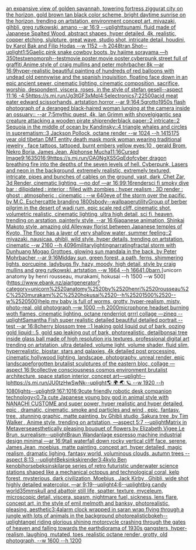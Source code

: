 [an expansive view of golden savannah, towering fortress ziggurat city on the horizon, gold brown tan black color scheme, bright daytime sunrise on the horizon, trending on artstation, environment concept art, miyazaki, gihbli, greg rutkowski, amano --ar 16:9 --uplight](https://www.ebank.nz/aiartgenerator?category=an%2520expansive%2520view%2520of%2520golden%2520savannah%2C%2520towering%2520fortress%2520ziggurat%2520city%2520on%2520the%2520horizon%2C%2520gold%2520brown%2520tan%2520black%2520color%2520scheme%2C%2520bright%2520daytime%2520sunrise%2520on%2520the%2520horizon%2C%2520trending%2520on%2520artstation%2C%2520environment%2520concept%2520art%2C%2520miyazaki%2C%2520gihbli%2C%2520greg%2520rutkowski%2C%2520amano%2520--ar%252016%3A9%2520--uplight)[tsunami, fluid made of Japanese Spalted Wood, abstract shapes, hyper detailed, 4k, realistic, copper etching, slulpture, great wave, studio shot, intricate detail, houdini, by Karol Bak and Filip Hodas --w 1152 --h 2048](https://www.ebank.nz/aiartgenerator?category=tsunami%2C%2520fluid%2520made%2520of%2520Japanese%2520Spalted%2520Wood%2C%2520abstract%2520shapes%2C%2520hyper%2520detailed%2C%25204k%2C%2520realistic%2C%2520copper%2520etching%2C%2520slulpture%2C%2520great%2520wave%2C%2520studio%2520shot%2C%2520intricate%2520detail%2C%2520houdini%2C%2520by%2520Karol%2520Bak%2520and%2520Filip%2520Hodas%2520--w%25201152%2520--h%25202048)[tran,](https://www.ebank.nz/aiartgenerator?category=tran%2C)[Shot](https://www.ebank.nz/aiartgenerator?category=Shot)[--uplight](https://www.ebank.nz/aiartgenerator?category=--uplight)[1:5](https://www.ebank.nz/aiartgenerator?category=1%3A5)[Gaelic,](https://www.ebank.nz/aiartgenerator?category=Gaelic%2C)[pink snake cowboy boots, by hajime sorayama —h 350](https://www.ebank.nz/aiartgenerator?category=pink%2520snake%2520cowboy%2520boots%2C%2520by%2520hajime%2520sorayama%2520%E2%80%94h%2520350)[test](https://www.ebank.nz/aiartgenerator?category=test)[xenomorph](https://www.ebank.nz/aiartgenerator?category=xenomorph)[--test](https://www.ebank.nz/aiartgenerator?category=--test)[movie poster,movie poster,cyberpunk,street full of graffiti,Anime,style of craig mullins and peter mohrbacher,8k —ar 16:9](https://www.ebank.nz/aiartgenerator?category=movie%2520poster%2Cmovie%2520poster%2Ccyberpunk%2Cstreet%2520full%2520of%2520graffiti%2CAnime%2Cstyle%2520of%2520craig%2520mullins%2520and%2520peter%2520mohrbacher%2C8k%2520%E2%80%94ar%252016%3A9)[hyper-realistic beautiful painting of hundreds of red balloons with undead old pennywise and the spanish inquisition, floating face down in an epic ancient sewer, cinematic lighting, cinematic composition, sacrifice, worship, despondent, viscera, roses, in the style of stefan gesell--aspect 11:16 -](https://www.ebank.nz/aiartgenerator?category=hyper-realistic%2520beautiful%2520painting%2520of%2520hundreds%2520of%2520red%2520balloons%2520with%2520undead%2520old%2520pennywise%2520and%2520the%2520spanish%2520inquisition%2C%2520floating%2520face%2520down%2520in%2520an%2520epic%2520ancient%2520sewer%2C%2520cinematic%2520lighting%2C%2520cinematic%2520composition%2C%2520sacrifice%2C%2520worship%2C%2520despondent%2C%2520viscera%2C%2520roses%2C%2520in%2520the%2520style%2520of%2520stefan%2520gesell--aspect%252011%3A16%2520-)[4:5](https://www.ebank.nz/aiartgenerator?category=4%3A5)[<https://s.mj.run/Jg3tGF3xMpI>](https://www.ebank.nz/aiartgenerator?category=%3Chttps%3A//s.mj.run/Jg3tGF3xMpI%3E)[4:5](https://www.ebank.nz/aiartgenerator?category=4%3A5)[electronics](https://www.ebank.nz/aiartgenerator?category=electronics)[7:2](https://www.ebank.nz/aiartgenerator?category=7%3A2)[2500](https://www.ebank.nz/aiartgenerator?category=2500)[acid meat eater edward scissorhands, artstation,horror --ar 9:16](https://www.ebank.nz/aiartgenerator?category=acid%2520meat%2520eater%2520edward%2520scissorhands%2C%2520artstation%2Chorror%2520--ar%25209%3A16)[4:5](https://www.ebank.nz/aiartgenerator?category=4%3A5)[grotto](https://www.ebank.nz/aiartgenerator?category=grotto)[1950s flash photograph of a deranged black-haired woman lunging at the camera inside an ossuary:: --ar 7:5](https://www.ebank.nz/aiartgenerator?category=1950s%2520flash%2520photograph%2520of%2520a%2520deranged%2520black-haired%2520woman%2520lunging%2520at%2520the%2520camera%2520inside%2520an%2520ossuary%3A%3A%2520--ar%25207%3A5)[mythic quest, 4k, Ian Grimm with shovel](https://www.ebank.nz/aiartgenerator?category=mythic%2520quest%2C%25204k%2C%2520Ian%2520Grimm%2520with%2520shovel)[gigantic sea creature attacking a wooden pirate ship](https://www.ebank.nz/aiartgenerator?category=gigantic%2520sea%2520creature%2520attacking%2520a%2520wooden%2520pirate%2520ship)[render](https://www.ebank.nz/aiartgenerator?category=render)[black paper::2 intricate::2 Sequoia in the middle of ocean by Kandinsky::4 triangle whales and circles in suprematism::3 Jackson Pollock, octane render --w 1024 --h 1415](https://www.ebank.nz/aiartgenerator?category=black%2520paper%3A%3A2%2520intricate%3A%3A2%2520Sequoia%2520in%2520the%2520middle%2520of%2520ocean%2520by%2520Kandinsky%3A%3A4%2520triangle%2520whales%2520and%2520circles%2520in%2520suprematism%3A%3A3%2520Jackson%2520Pollock%2C%2520octane%2520render%2520--w%25201024%2520--h%25201415)[175 year old tibetan DMT entity death mask monk woman wearing traditional jewelry , face tattoos, tattooed, burnt embers yellow eyes:10 , gerald Brom, Nekro Borja, James Jean, Alphonse Mucha](https://www.ebank.nz/aiartgenerator?category=175%2520year%2520old%2520tibetan%2520DMT%2520entity%2520death%2520mask%2520monk%2520woman%2520wearing%2520traditional%2520jewelry%2520%2C%2520face%2520tattoos%2C%2520tattooed%2C%2520burnt%2520embers%2520yellow%2520eyes%3A10%2520%2C%2520gerald%2520Brom%2C%2520Nekro%2520Borja%2C%2520James%2520Jean%2C%2520Alphonse%2520Mucha)[11:16](https://www.ebank.nz/aiartgenerator?category=11%3A16)[Cursed Image](https://www.ebank.nz/aiartgenerator?category=Cursed%2520Image)[9:16](https://www.ebank.nz/aiartgenerator?category=9%3A16)[350](https://www.ebank.nz/aiartgenerator?category=350)[16:9](https://www.ebank.nz/aiartgenerator?category=16%3A9)[<https://s.mj.run/OA0NgXS5GqE>](https://www.ebank.nz/aiartgenerator?category=%3Chttps%3A//s.mj.run/OA0NgXS5GqE%3E)[dof](https://www.ebank.nz/aiartgenerator?category=dof)[cyber dragon breathing fire into the depths of the seven levels of hell. Cyberpunk, Lasers and neon in the background, extremely realistic, extremely textured, intricate, pipes and bunches of cables on the ground, vast, dark ,Chet Zar, 3d Render, cinematic lighting, —no dof —ar 16:9](https://www.ebank.nz/aiartgenerator?category=cyber%2520dragon%2520breathing%2520fire%2520into%2520the%2520depths%2520of%2520the%2520seven%2520levels%2520of%2520hell.%2520Cyberpunk%2C%2520Lasers%2520and%2520neon%2520in%2520the%2520background%2C%2520extremely%2520realistic%2C%2520extremely%2520textured%2C%2520intricate%2C%2520pipes%2520and%2520bunches%2520of%2520cables%2520on%2520the%2520ground%2C%2520vast%2C%2520dark%2520%2CChet%2520Zar%2C%25203d%2520Render%2C%2520cinematic%2520lighting%2C%2520%E2%80%94no%2520dof%2520%E2%80%94ar%252016%3A9)[9:16](https://www.ebank.nz/aiartgenerator?category=9%3A16)[render](https://www.ebank.nz/aiartgenerator?category=render)[sci fi smoky dive bar : dilipidated : interior : filled with zombies : hyper realism : 3D render : ghost : atmospheric : cinematic : --w 640](https://www.ebank.nz/aiartgenerator?category=sci%2520fi%2520smoky%2520dive%2520bar%2520%3A%2520dilipidated%2520%3A%2520interior%2520%3A%2520filled%2520with%2520zombies%2520%3A%2520hyper%2520realism%2520%3A%25203D%2520render%2520%3A%2520ghost%2520%3A%2520atmospheric%2520%3A%2520cinematic%2520%3A%2520--w%2520640)[eye of the storm over the pacific, by M.C. Escher](https://www.ebank.nz/aiartgenerator?category=eye%2520of%2520the%2520storm%2520over%2520the%2520pacific%2C%2520by%2520M.C.%2520Escher)[cattle branding 1800s](https://www.ebank.nz/aiartgenerator?category=cattle%2520branding%25201800s)[body](https://www.ebank.nz/aiartgenerator?category=body)[--wallpaper](https://www.ebank.nz/aiartgenerator?category=--wallpaper)[utility](https://www.ebank.nz/aiartgenerator?category=utility)[Group of berber pilgrim in the desert of wadi rum, epic scale red cliff, cinematic shot, volumetric realistic, cinematic lighting, ultra high detail, sci fi, heaven, trending on arstation, painterly style, --ar 16:6](https://www.ebank.nz/aiartgenerator?category=Group%2520of%2520berber%2520pilgrim%2520in%2520the%2520desert%2520of%2520wadi%2520rum%2C%2520epic%2520scale%2520red%2520cliff%2C%2520cinematic%2520shot%2C%2520volumetric%2520realistic%2C%2520cinematic%2520lighting%2C%2520ultra%2520high%2520detail%2C%2520sci%2520fi%2C%2520heaven%2C%2520trending%2520on%2520arstation%2C%2520painterly%2520style%2C%2520--ar%252016%3A6)[japanese animation, Shinkai Makoto style, amazing old Alleyway florist between Japanese temples of Kyoto, The floor has a layer of very shallow water, summer feeling::2  miyazaki, nausicaa, ghibli, wild style, hyper details, trending on artstation, cinematic --w 2160  --h 4096](https://www.ebank.nz/aiartgenerator?category=japanese%2520animation%2C%2520Shinkai%2520Makoto%2520style%2C%2520amazing%2520old%2520Alleyway%2520florist%2520between%2520Japanese%2520temples%2520of%2520Kyoto%2C%2520The%2520floor%2520has%2520a%2520layer%2520of%2520very%2520shallow%2520water%2C%2520summer%2520feeling%3A%3A2%2520%2520miyazaki%2C%2520nausicaa%2C%2520ghibli%2C%2520wild%2520style%2C%2520hyper%2520details%2C%2520trending%2520on%2520artstation%2C%2520cinematic%2520--w%25202160%2520%2520--h%25204096)[military](https://www.ebank.nz/aiartgenerator?category=military)[lighting](https://www.ebank.nz/aiartgenerator?category=lighting)[narrating](https://www.ebank.nz/aiartgenerator?category=narrating)[fractal storm with Dunhuang Mogao Grottoes, glowing sun mandala in the back, by Peter Mohrbacher  --ar 9:16](https://www.ebank.nz/aiartgenerator?category=fractal%2520storm%2520with%2520Dunhuang%2520Mogao%2520Grottoes%2C%2520glowing%2520sun%2520mandala%2520in%2520the%2520back%2C%2520by%2520Peter%2520Mohrbacher%2520%2520--ar%25209%3A16)[Midday sun, green forest, a path, ferns, shimmering lights, porcupine, ladybugs fly, hazy, moody, high detail, style by craig mullins and greg rutkowski, artstation --w 1664 --h 1664](https://www.ebank.nz/aiartgenerator?category=Midday%2520sun%2C%2520green%2520forest%2C%2520a%2520path%2C%2520ferns%2C%2520shimmering%2520lights%2C%2520porcupine%2C%2520ladybugs%2520fly%2C%2520hazy%2C%2520moody%2C%2520high%2520detail%2C%2520style%2520by%2520craig%2520mullins%2520and%2520greg%2520rutkowski%2C%2520artstation%2520--w%25201664%2520--h%25201664)[1.0](https://www.ebank.nz/aiartgenerator?category=1.0)[barn.](https://www.ebank.nz/aiartgenerator?category=barn.)[unicorn anatomy by henri rousseau, murakami, hokusai --h 1500 --w 500](https://www.ebank.nz/aiartgenerator?category=unicorn%2520anatomy%2520by%2520henri%2520rousseau%2C%2520murakami%2C%2520hokusai%2520--h%25201500%2520--w%2520500)[help my baby is full of worms, grotty, hyper-realism, misty, photo-real, old photograph —w 1000 —h 2000](https://www.ebank.nz/aiartgenerator?category=help%2520my%2520baby%2520is%2520full%2520of%2520worms%2C%2520grotty%2C%2520hyper-realism%2C%2520misty%2C%2520photo-real%2C%2520old%2520photograph%2520%E2%80%94w%25201000%2520%E2%80%94h%25202000)[microphone headset burning woth flames, cinematic lighting, octane render](https://www.ebank.nz/aiartgenerator?category=microphone%2520headset%2520burning%2520woth%2520flames%2C%2520cinematic%2520lighting%2C%2520octane%2520render)[riot grrrl collage —zineq --uplight](https://www.ebank.nz/aiartgenerator?category=riot%2520grrrl%2520collage%2520%E2%80%94zineq%2520--uplight)[Samantha Fish super realistic detailed beautiful detailed portrait --test --ar 16:8](https://www.ebank.nz/aiartgenerator?category=Samantha%2520Fish%2520super%2520realistic%2520detailed%2520beautiful%2520detailed%2520portrait%2520--test%2520--ar%252016%3A8)[cherry blossom tree ::1 leaking gold liquid out of bark, oozing gold liquid::.5, gold sap leaking out of bark, photorealistic, detail](https://www.ebank.nz/aiartgenerator?category=cherry%2520blossom%2520tree%2520%3A%3A1%2520leaking%2520gold%2520liquid%2520out%2520of%2520bark%2C%2520oozing%2520gold%2520liquid%3A%3A.5%2C%2520gold%2520sap%2520leaking%2520out%2520of%2520bark%2C%2520photorealistic%2C%2520detail)[bonsai tree inside glass ball made of high resolution iris textures, professional digital art trending on artstation, ultra detailed, volume light, volume shader, fluid slim, hyperrealistic, biostar, stars and galaxies, 4k detailed post processing, cinematic hollywood lighting, landscape, photography, unreal render, epic landscape](https://www.ebank.nz/aiartgenerator?category=bonsai%2520tree%2520inside%2520glass%2520ball%2520made%2520of%2520high%2520resolution%2520iris%2520textures%2C%2520professional%2520digital%2520art%2520trending%2520on%2520artstation%2C%2520ultra%2520detailed%2C%2520volume%2520light%2C%2520volume%2520shader%2C%2520fluid%2520slim%2C%2520hyperrealistic%2C%2520biostar%2C%2520stars%2520and%2520galaxies%2C%25204k%2520detailed%2520post%2520processing%2C%2520cinematic%2520hollywood%2520lighting%2C%2520landscape%2C%2520photography%2C%2520unreal%2520render%2C%2520epic%2520landscape)[forgotten brutalist sculptures of the eastern bloc, collage —aspect 16:9](https://www.ebank.nz/aiartgenerator?category=forgotten%2520brutalist%2520sculptures%2520of%2520the%2520eastern%2520bloc%2C%2520collage%2520%E2%80%94aspect%252016%3A9)[collective consciousness cosmos environment brutalist architecture, space station interior, concept art](https://www.ebank.nz/aiartgenerator?category=collective%2520consciousness%2520cosmos%2520environment%2520brutalist%2520architecture%2C%2520space%2520station%2520interior%2C%2520concept%2520art)[—uplight](https://www.ebank.nz/aiartgenerator?category=%E2%80%94uplight)[--lp](https://www.ebank.nz/aiartgenerator?category=--lp)[<https://s.mj.run/JU0tzHwSwNk>](https://www.ebank.nz/aiartgenerator?category=%3Chttps%3A//s.mj.run/JU0tzHwSwNk%3E)[--uplight](https://www.ebank.nz/aiartgenerator?category=--uplight)[🌎 🌍 🌏 🪐 --w 1920 --h 1080](https://www.ebank.nz/aiartgenerator?category=%F0%9F%8C%8E%2520%F0%9F%8C%8D%2520%F0%9F%8C%8F%2520%F0%9F%AA%90%2520--w%25201920%2520--h%25201080)[lights](https://www.ebank.nz/aiartgenerator?category=lights)[--uplight](https://www.ebank.nz/aiartgenerator?category=--uplight)[9:16](https://www.ebank.nz/aiartgenerator?category=9%3A16)[7:10](https://www.ebank.nz/aiartgenerator?category=7%3A10)[16:9](https://www.ebank.nz/aiartgenerator?category=16%3A9)[cute friendly robotic desk companion technology](https://www.ebank.nz/aiartgenerator?category=cute%2520friendly%2520robotic%2520desk%2520companion%2520technology)[](https://www.ebank.nz/aiartgenerator?category=)[<0.7](https://www.ebank.nz/aiartgenerator?category=%3C0.7)[a cute Japanese young boy god in animal style with NANACHI CUSTOME and super power, hyper realistic and hyper detailed, epic , dramatic, cinematic, smoke and particles and wind , epic, fantasy, tree, ,stunning graphic, matte painting, by Ghibli studio ,Sakura tree ,by Tim Walker , Anime style, trending on artstation, —aspect 5:7 --uplight](https://www.ebank.nz/aiartgenerator?category=a%2520cute%2520Japanese%2520young%2520boy%2520god%2520in%2520animal%2520style%2520with%2520NANACHI%2520CUSTOME%2520and%2520super%2520power%2C%2520hyper%2520realistic%2520and%2520hyper%2520detailed%2C%2520epic%2520%2C%2520dramatic%2C%2520cinematic%2C%2520smoke%2520and%2520particles%2520and%2520wind%2520%2C%2520epic%2C%2520fantasy%2C%2520tree%2C%2520%2Cstunning%2520graphic%2C%2520matte%2520painting%2C%2520by%2520Ghibli%2520studio%2520%2CSakura%2520tree%2520%2Cby%2520Tim%2520Walker%2520%2C%2520Anime%2520style%2C%2520trending%2520on%2520artstation%2C%2520%E2%80%94aspect%25205%3A7%2520--uplight)[Matrix in Metaverse](https://www.ebank.nz/aiartgenerator?category=Matrix%2520in%2520Metaverse)[aesthetically pleasing bouquet of flowers by Elizabeth Vigee Le Brun, surrealism](https://www.ebank.nz/aiartgenerator?category=aesthetically%2520pleasing%2520bouquet%2520of%2520flowers%2520by%2520Elizabeth%2520Vigee%2520Le%2520Brun%2C%2520surrealism)[--uplight](https://www.ebank.nz/aiartgenerator?category=--uplight)[Braun Wandanlage espresso machine industrial design minimal —ar 16:9](https://www.ebank.nz/aiartgenerator?category=Braun%2520Wandanlage%2520espresso%2520machine%2520industrial%2520design%2520minimal%2520%E2%80%94ar%252016%3A9)[tall waterfall down rocky vertical cliff face, serene, James Jean, moebius, matte painting, concept art, hyper detailed, magic realism, dramatic lighing, fantasy world, voluminous clouds, autumn trees --aspect 8:13 --uplight](https://www.ebank.nz/aiartgenerator?category=tall%2520waterfall%2520down%2520rocky%2520vertical%2520cliff%2520face%2C%2520serene%2C%2520James%2520Jean%2C%2520moebius%2C%2520matte%2520painting%2C%2520concept%2520art%2C%2520hyper%2520detailed%2C%2520magic%2520realism%2C%2520dramatic%2520lighing%2C%2520fantasy%2520world%2C%2520voluminous%2520clouds%2C%2520autumn%2520trees%2520--aspect%25208%3A13%2520--uplight)[Beksinkski](https://www.ebank.nz/aiartgenerator?category=Beksinkski)[render](https://www.ebank.nz/aiartgenerator?category=render)[3:4](https://www.ebank.nz/aiartgenerator?category=3%3A4)[kylo Ben kenobi](https://www.ebank.nz/aiartgenerator?category=kylo%2520Ben%2520kenobi)[horse](https://www.ebank.nz/aiartgenerator?category=horse)[beksinski](https://www.ebank.nz/aiartgenerator?category=beksinski)[large series of retro futuristic underwater science stations shaped like a mechanical octopus and technological coral, kelp forest, mysterious, dark civilization, Moebius , Jack Kirby , Ghibli, wide shot highly detailed watercolor. —ar 9:19](https://www.ebank.nz/aiartgenerator?category=large%2520series%2520of%2520retro%2520futuristic%2520underwater%2520science%2520stations%2520shaped%2520like%2520a%2520mechanical%2520octopus%2520and%2520technological%2520coral%2C%2520kelp%2520forest%2C%2520mysterious%2C%2520dark%2520civilization%2C%2520Moebius%2520%2C%2520Jack%2520Kirby%2520%2C%2520Ghibli%2C%2520wide%2520shot%2520highly%2520detailed%2520watercolor.%2520%E2%80%94ar%25209%3A19)[--uplight](https://www.ebank.nz/aiartgenerator?category=--uplight)[4:6](https://www.ebank.nz/aiartgenerator?category=4%3A6)[--uplight](https://www.ebank.nz/aiartgenerator?category=--uplight)[big candy world](https://www.ebank.nz/aiartgenerator?category=big%2520candy%2520world)[35mm](https://www.ebank.nz/aiartgenerator?category=35mm)[skull and abattoir still life, spatter, texture, myceleum, microscopic detail, viscera, spasm, nightmare fuel, sickness, lens flare, concept art, in the style of emil melmoth and banksy, photorealistic, pleasing, aesthetic](https://www.ebank.nz/aiartgenerator?category=skull%2520and%2520abattoir%2520still%2520life%2C%2520spatter%2C%2520texture%2C%2520myceleum%2C%2520microscopic%2520detail%2C%2520viscera%2C%2520spasm%2C%2520nightmare%2520fuel%2C%2520sickness%2C%2520lens%2520flare%2C%2520concept%2520art%2C%2520in%2520the%2520style%2520of%2520emil%2520melmoth%2520and%2520banksy%2C%2520photorealistic%2C%2520pleasing%2C%2520aesthetic)[3:4](https://www.ebank.nz/aiartgenerator?category=3%3A4)[alarm clock wrapped in saran wrap flying through a jungle with lots of animals in the background photorealistic](https://www.ebank.nz/aiartgenerator?category=alarm%2520clock%2520wrapped%2520in%2520saran%2520wrap%2520flying%2520through%2520a%2520jungle%2520with%2520lots%2520of%2520animals%2520in%2520the%2520background%2520photorealistic)[bokeh](https://www.ebank.nz/aiartgenerator?category=bokeh)[--uplight](https://www.ebank.nz/aiartgenerator?category=--uplight)[angel riding glorious shining motorcycle crashing through the gates of heaven and falling towards the earth](https://www.ebank.nz/aiartgenerator?category=angel%2520riding%2520glorious%2520shining%2520motorcycle%2520crashing%2520through%2520the%2520gates%2520of%2520heaven%2520and%2520falling%2520towards%2520the%2520earth)[diorama of 1930s gangsters, hyper-realism, laughing, mutated, toes, realistic octane render, grotty, old photograph, --w 1600 --h 1200](https://www.ebank.nz/aiartgenerator?category=diorama%2520of%25201930s%2520gangsters%2C%2520hyper-realism%2C%2520laughing%2C%2520mutated%2C%2520toes%2C%2520realistic%2520octane%2520render%2C%2520grotty%2C%2520old%2520photograph%2C%2520--w%25201600%2520--h%25201200)